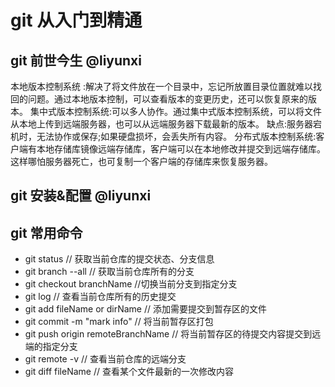 # git 从入门到精通

## git 前世今生 @liyunxi

本地版本控制系统 :解决了将文件放在一个目录中，忘记所放置目录位置就难以找回的问题。通过本地版本控制，可以查看版本的变更历史，还可以恢复原来的版本。
集中式版本控制系统:可以多人协作。通过集中式版本控制系统，可以将文件从本地上传到远端服务器，也可以从远端服务器下载最新的版本。 
                  缺点:服务器宕机时，无法协作或保存;如果硬盘损坏，会丢失所有内容。
分布式版本控制系统:客户端有本地存储库镜像远端存储库，客户端可以在本地修改并提交到远端存储库。这样哪怕服务器死亡，也可复制一个客户端的存储库来恢复服务器。

## git 安装&配置 @liyunxi

## git 常用命令

- git status                            // 获取当前仓库的提交状态、分支信息
- git branch --all                      // 获取当前仓库所有的分支
- git checkout branchName               //切换当前分支到指定分支
- git log                               // 查看当前仓库所有的历史提交
- git add fileName or dirName           // 添加需要提交到暂存区的文件
- git commit -m "mark info"             // 将当前暂存区打包
- git push origin remoteBranchName      // 将当前暂存区的待提交内容提交到远端的指定分支 
- git remote -v                         // 查看当前仓库的远端分支
- git diff fileName                     // 查看某个文件最新的一次修改内容